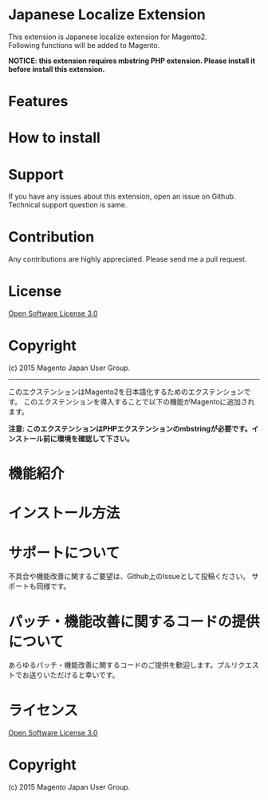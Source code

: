 Japanese Localize Extension
================
This extension is Japanese localize extension for Magento2.  
Following functions will be added to Magento.

**NOTICE: this extension requires mbstring PHP extension. Please install it before install this extension.**

# Features



# How to install



# Support

If you have any issues about this extension, open an issue on Github.
Technical support question is same. 

# Contribution

Any contributions are highly appreciated. Please send me a pull request.

# License

[Open Software License 3.0](http://opensource.org/licenses/osl-3.0.php)

# Copyright

(c) 2015 Magento Japan User Group.

***

このエクステンションはMagento2を日本語化するためのエクステンションです。
このエクステンションを導入することで以下の機能がMagentoに追加されます。

**注意: このエクステンションはPHPエクステンションのmbstringが必要です。インストール前に環境を確認して下さい。**

# 機能紹介



# インストール方法



# サポートについて

不具合や機能改善に関するご要望は、Github上のIssueとして投稿ください。
サポートも同様です。

# パッチ・機能改善に関するコードの提供について

あらゆるパッチ・機能改善に関するコードのご提供を歓迎します。プルリクエストでお送りいただけると幸いです。

# ライセンス

[Open Software License 3.0](http://opensource.org/licenses/osl-3.0.php)

# Copyright

(c) 2015 Magento Japan User Group.